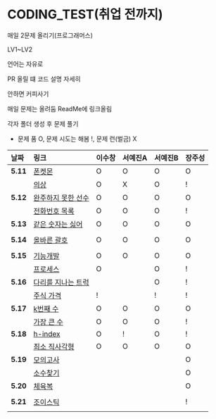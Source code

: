 # CODING_TEST(취업 전까지)
매일 2문제 올리기(프로그래머스)


LV1~LV2


언어는 자유로 


PR 올릴 떄 코드 설명 자세히


안하면 커피사기

매일 문제는 올려둠 ReadMe에 링크올림

각자 폴더 생성 후 문제 풀기

- 문제 품 O, 문제 시도는 해봄 !, 문제 런(벌금) X

| 날짜 | 링크 | 이수창 | 서예진A | 서예진B | 장주성 |
| :----------|:----------|:----------| :----------| :----------| :----------|
| **5.11**| [폰켓몬](https://school.programmers.co.kr/learn/courses/30/lessons/1845)| O | O | O |O |
| | [의상](https://school.programmers.co.kr/learn/courses/30/lessons/42578) | O | X | O | ! |
| **5.12**|  [완주하지 못한 선수](https://school.programmers.co.kr/learn/courses/30/lessons/42576) | O | O | O | O |
| |   [전화번호 목록](https://school.programmers.co.kr/learn/courses/30/lessons/42577) | O | O | O | ! |
| **5.13**| [같은 숫자는 싫어](https://school.programmers.co.kr/learn/courses/30/lessons/12906) | O | O | O | O |
| |  |   |  |  |  |
| **5.14**| [올바른 괄호](https://school.programmers.co.kr/learn/courses/30/lessons/12909)| O | O | O | O |
| |    |  |  |  |  |
| **5.15**| [기능개발](https://school.programmers.co.kr/learn/courses/30/lessons/42586)  | O | O | O | O |
| |[프로세스](https://school.programmers.co.kr/learn/courses/30/lessons/42587)    | O |  | O | ! |
|**5.16** | [다리를 지나는 트럭](https://school.programmers.co.kr/learn/courses/30/lessons/42583)|  |  | O | ! |
|  | [주식 가격](https://school.programmers.co.kr/learn/courses/30/lessons/42584)| ! |  | ! |!  |
| **5.17** |[k번째 수](https://school.programmers.co.kr/learn/courses/30/lessons/42748) | O | O | O |  O|
| |[가장 큰 수](https://school.programmers.co.kr/learn/courses/30/lessons/42746) | O | O | O | ! |
| **5.18** | [h-index](https://school.programmers.co.kr/learn/courses/30/lessons/42747)| O | ! | O | ! |
|  | [최소 직사각형](https://school.programmers.co.kr/learn/courses/30/lessons/86491)| O | O | O |O  |
| **5.19** |[모의고사](https://school.programmers.co.kr/learn/courses/30/lessons/42840)|  |  |  | O |
|  | [소수찾기](https://school.programmers.co.kr/learn/courses/30/lessons/42839)|  |  |  | O |
| **5.20** |[체육복](https://school.programmers.co.kr/learn/courses/30/lessons/42862) |  |  |  | O |
|  | |  |  |  |  |
| **5.21** | [조이스틱](https://school.programmers.co.kr/learn/courses/30/lessons/42860)|  |  |  | ! |
|  | |  |  |  |  |
